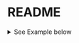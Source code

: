 # README


<details>
  <summary> See Example below </summary>
  
    * To build [signal-collection](signal-collection) module: *
  
    ````
    $ .gradlew :signal-collection
    ````
    idbkfnbfbnrgkrmhrkmdjdjdjdjskjfdnb
</details>
